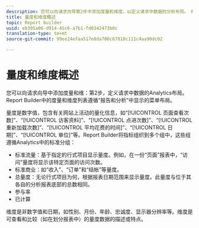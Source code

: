```yaml
---
description: 您可以向请求向导第2步中添加度量和维度，以定义请求中数据的分析布局。 Report Builder中的度量和维度列表遵循“报告和分析”中显示的菜单布局。
title: 量度和维度概述
topic: Report builder
uuid: eb305a06-d914-45c6-a7b1-fd0342473b0c
translation-type: tm+mt
source-git-commit: 99ee24efaa517e8da700c67818c111c4aa90dc02

---
```



# 量度和维度概述

您可以向请求向导中添加度量和维：第2步，定义请求中数据的Analytics布局。 Report Builder中的度量和维度列表遵循“报告和分析”中显示的菜单布局。

量度是数字值，包含有关网站上活动的量化信息，如“[!UICONTROL 页面查看次数]”、“[!UICONTROL 访客资料]”、“[!UICONTROL 点进次数]”、“[!UICONTROL 重新加载次数]”、“[!UICONTROL 平均花费的时间]”、“[!UICONTROL 日期]”、“[!UICONTROL 单位]”等。Report Builder将指标组织到多个组中，这些组遵循Analytics中的标准分组：

* 标准流量：基于指定的行式项目显示量度。例如，在一份“页面”报表中，“访问”量度将显示该特定页面的访问次数。
* 标准商业：如“收入”、“订单”和“结帐”等量度。
* 总量度：无论行式项目为何，根据报表日期范围来显示量度。此量度与位于其各自的分析报表底部的总数相同。
* 参与率
* 已计算

维度是非数字值和日期，如性别、月份、年龄、忠诚度、显示器分辨率等。维度是可查看和比较（如在划分报表中）的量度数据的描述或特点。
